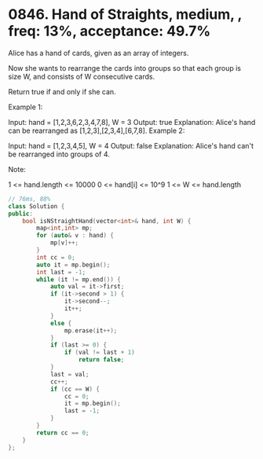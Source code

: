 # 0846. Hand of Straights, medium, , freq: 13%, acceptance: 49.7%

Alice has a hand of cards, given as an array of integers.

Now she wants to rearrange the cards into groups so that each group is size W, and consists of W consecutive cards.

Return true if and only if she can.

 

Example 1:

Input: hand = [1,2,3,6,2,3,4,7,8], W = 3
Output: true
Explanation: Alice's hand can be rearranged as [1,2,3],[2,3,4],[6,7,8].
Example 2:

Input: hand = [1,2,3,4,5], W = 4
Output: false
Explanation: Alice's hand can't be rearranged into groups of 4.
 

Note:

1 <= hand.length <= 10000
0 <= hand[i] <= 10^9
1 <= W <= hand.length
```c++
// 76ms, 88%
class Solution {
public:
    bool isNStraightHand(vector<int>& hand, int W) {
        map<int,int> mp;
        for (auto& v : hand) {
            mp[v]++;
        }
        int cc = 0;
        auto it = mp.begin();
        int last = -1;
        while (it != mp.end()) {
            auto val = it->first;
            if (it->second > 1) {
                it->second--;
                it++;
            }
            else {
                mp.erase(it++);
            }
            if (last >= 0) {
                if (val != last + 1)
                    return false;
            }
            last = val;
            cc++;
            if (cc == W) {
                cc = 0;
                it = mp.begin();
                last = -1;
            }   
        }
        return cc == 0;
    }
};
```
